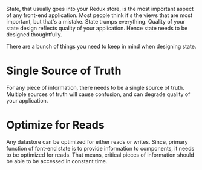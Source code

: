 State, that usually goes into your Redux store, is the most important aspect of any front-end application. Most people think it's the views that are most important, but that's a mistake. State trumps everything. Quality of your state design reflects quality of your application. Hence state needs to be designed thoughtfully.

There are a bunch of things you need to keep in mind when designing state.

# Single Source of Truth
For any piece of information, there needs to be a single source of truth. Multiple sources of truth will cause confusion, and can degrade quality of your application.

# Optimize for Reads
Any datastore can be optimized for either reads or writes. Since, primary function of font-end state is to provide information to components, it needs to be optimized for reads. That means, critical pieces of information should be able to be accessed in constant time.